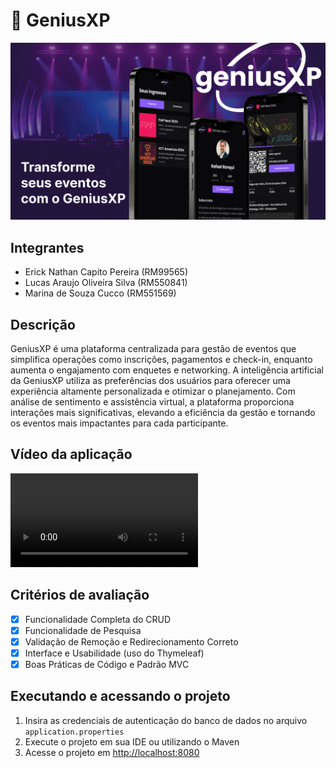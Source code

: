 # 🎫 GeniusXP
![](.github/banner.png)

## Integrantes
- Erick Nathan Capito Pereira (RM99565)
- Lucas Araujo Oliveira Silva (RM550841)
- Marina de Souza Cucco (RM551569)

## Descrição
GeniusXP é uma plataforma centralizada para gestão de eventos que simplifica operações como inscrições, pagamentos e check-in, enquanto aumenta o engajamento com enquetes e networking. A inteligência artificial da GeniusXP utiliza as preferências dos usuários para oferecer uma experiência altamente personalizada e otimizar o planejamento. Com análise de sentimento e assistência virtual, a plataforma proporciona interações mais significativas, elevando a eficiência da gestão e tornando os eventos mais impactantes para cada participante.

## Vídeo da aplicação
![](.github/preview.mp4)

## Critérios de avaliação
- [x] Funcionalidade Completa do CRUD
- [x] Funcionalidade de Pesquisa
- [x] Validação de Remoção e Redirecionamento Correto
- [x] Interface e Usabilidade (uso do Thymeleaf)
- [x] Boas Práticas de Código e Padrão MVC

## Executando e acessando o projeto
1. Insira as credenciais de autenticação do banco de dados no arquivo `application.properties`
2. Execute o projeto em sua IDE ou utilizando o Maven
3. Acesse o projeto em [http://localhost:8080](http://localhost:8080)
